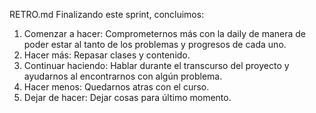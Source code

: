 RETRO.md
Finalizando este sprint, concluimos:
1.	Comenzar a hacer: Comprometernos más con la daily de manera de poder estar al tanto de los problemas y progresos de cada uno.
2.	Hacer más: Repasar clases y contenido.
3.	Continuar haciendo: Hablar durante el transcurso del proyecto y ayudarnos al encontrarnos con algún problema.
4.	Hacer menos: Quedarnos atras con el curso.
5.	Dejar de hacer: Dejar cosas para último momento.
